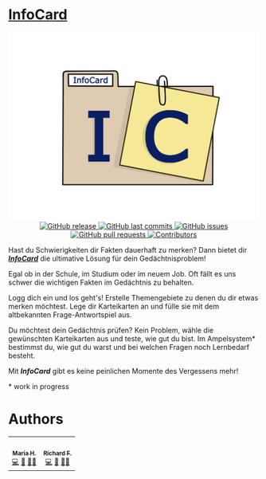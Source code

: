 # <a href="https://infocard.herokuapp.com">InfoCard</a>

<p align="center">
  <img src="./src/frontend/src/assets/logo.png" alt="drawing" width="600" />
  
  <br>
  <a href="https://github.com/RiFrost/InfoCard/releases" target="_blank">
    <img alt="GitHub release" src="https://img.shields.io/github/v/release/RiFrost/InfoCard?color=blue">
  </a>

  <a href="https://github.com/RiFrost/InfoCard/commits/main" target="_blank">
    <img alt="GitHub last commits" src="https://img.shields.io/github/last-commit/RiFrost/InfoCard?color=lightgreen">
  </a>

  <a href="https://github.com/RiFrost/InfoCard/issues" target="_blank">
    <img alt="GitHub issues" src="https://img.shields.io/github/issues/RiFrost/InfoCard?color=darkred">
  </a>

  </br>

  <a href="https://github.com/RiFrost/InfoCard/pulls" target="_blank">
    <img alt="GitHub pull requests" src="https://img.shields.io/github/issues-pr/RiFrost/InfoCard?color=yellow">
  </a>

  <a href="https://github.com/RiFrost/InfoCard#contribute" target="_blank">
    <img alt="Contributors" src="https://img.shields.io/badge/all_contributors-2-orange.svg">
  </a>
</p>


<p>Hast du Schwierigkeiten dir Fakten dauerhaft zu merken? Dann bietet dir <a href="https://infocard.herokuapp.com"><strong><em>InfoCard</em></strong></a> die ultimative L&ouml;sung f&uuml;r dein Ged&auml;chtnisproblem!</p>
<p>Egal ob in der Schule, im Studium oder im neuem Job. Oft f&auml;llt es uns schwer die wichtigen Fakten im Ged&auml;chtnis zu behalten.</p>
<p>Logg dich ein und los geht's! Erstelle Themengebiete zu denen du dir etwas merken m&ouml;chtest. Lege dir Karteikarten an und f&uuml;lle sie mit dem altbekannten Frage-Antwortspiel aus.</p>
<p>Du m&ouml;chtest dein Ged&auml;chtnis pr&uuml;fen? Kein Problem, w&auml;hle die gew&uuml;nschten Karteikarten aus und teste, wie gut du bist. Im Ampelsystem* bestimmst du, wie gut du warst und bei welchen Fragen noch Lernbedarf besteht.</p>
<p>Mit <strong><em>InfoCard</em></strong> gibt es keine peinlichen Momente des Vergessens mehr!</p>

\* work in progress

# Authors

<table>
  <tr>
    <td align="center"><a href="https://github.com/MariaHa247"><img src="https://avatars.githubusercontent.com/u/72517530?v=4" width="100px;" alt=""/><br /><sub><b>Maria H.</b></sub></a><br /><a href="#" title="Code">💻</a> <a href="#" title="Design">🎨</a> <a href="#" title="Ideas, Planning, & Feedback">🤔</a><a href="#" title="Bug reports">🐛</a></td>
    <td align="center"><a href="https://github.com/RiFrost"><img src="https://avatars.githubusercontent.com/u/45118822?s=400&u=dac092c397c2fc062aa27ca18acea221010dbf7a&v=4" width="100px;" alt=""/><br /><sub><b>Richard F.</b></sub></a><br /><a href="#" title="Code">💻</a> <a href="#" title="Design">🎨</a> <a href="#" title="Ideas, Planning, & Feedback">🤔</a><a href="#" title="Bug reports">🐛</a></td>
  </tr>
</table>
